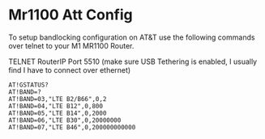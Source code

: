 # Mr1100 Att Config

To setup bandlocking configuration on AT&T use the following commands over telnet to your M1 MR1100 Router.

TELNET RouterIP Port 5510 (make sure USB Tethering is enabled, I usually find I have to connect over ethernet)
```
AT!GSTATUS?
AT!BAND=?
AT!BAND=03,"LTE B2/B66",0,2 
AT!BAND=04,"LTE B12",0,800 
AT!BAND=05,"LTE B14",0,2000
AT!BAND=06,"LTE B30",0,20000000
AT!BAND=07,"LTE B46",0,200000000000
```

